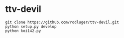 # ttv-devil

```
git clone https://github.com/rodluger/ttv-devil.git
python setup.py develop
python koi142.py
```
